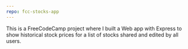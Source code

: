 ```yaml
---
repo: fcc-stocks-app
---
```

This is a FreeCodeCamp project where I built a Web app with Express to show historical stock prices for a list of stocks shared and edited by all users.
